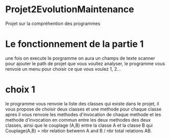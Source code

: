 # Projet2EvolutionMaintenance
Projet sur la compréhention des programmes 

# Le fonctionnement de la partie 1 
une fois on execute le porgramme on aura un champs de texte scanner pour ajouter le path de projet que vous voullez analyser, 
le programme vous renvoie un menu pour choisir ce que vous voulez 1, 2... 
# choix 1 
le programme vous renvoie la liste des classes qui existe dans le projet, il vous propose de choisir deux classes et une methode pour chaque classe apres il vous renvoie les methodes d'invocation 
de chaque methode et les methode d'invocation en commun entre les deux methodes des deux classes, ainsi que le couplage (A,B) entre la classe A et la classe B qui 
Couplage(A,B) = nbr relation betwenn A and B / nbr total relations AB.

